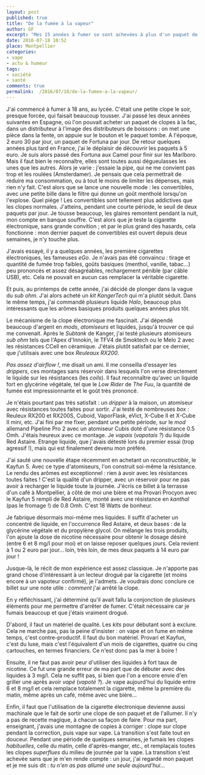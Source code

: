 ```yaml
---
layout: post
published: true
title: "De la fumée à la vapeur"
author: GF
excerpt: "Mes 15 années à fumer se sont achevées à plus d'un paquet de blondes par jour, près de 100 euro par semaine. Aujourd'hui, je me fume plus, je vape. Je ne pensais pas que cela fut possible, et pourtant... du jour au lendemain, j'ai cessé d'éprouver le besoin de sortir une sucette à cancer de son paquet."
date: 2016-07-18 10:52
place: Montpellier
categories:
- vape
- actu & humeur
tags:
- société
- santé
comments: true
permalink:  /2016/07/18/de-la-fumee-a-la-vapeur/
---
```


J'ai commencé à fumer à 18 ans, au lycée. C'était une petite clope le soir, presque forcée, qui faisait beaucoup tousser. J'ai passé les deux années suivantes en Espagne, où l'on pouvait acheter un paquet de clopes à la fac, dans un distributeur à l'image des distributeurs de boissons : on met une pièce dans la fente, on appuie sur le bouton et le paquet tombe. A l'époque, 2 euro 30 par jour, un paquet de Fortuna par jour. De retour quelques années plus tard en France, j'ai le déplaisir de découvrir les paquets à 5 euro. Je suis alors passé des Fortuna aux Camel pour finir sur les Marlboro. Mais il faut bien le reconnaître, elles sont toutes aussi dégueulasses les unes que les autres. Alors je varie : j'essaie la pipe, qui ne me convient pas trop et les roulées (Amsterdamer). Je pensais que cela permettrait de réduire ma consommation, ou à tout le moins de limiter les dépenses, mais rien n'y fait. C'est alors que se lance une nouvelle mode : les convertibles, avec une petite bille dans le filtre qui donne un goût mentholé lorsqu'on l'explose. Quel piège ! Les convertibles sont tellement plus addictives que les clopes normales. J'atteins, pendant une courte période, le seuil de deux paquets par jour. Je tousse beaucoup, les glaires remontent pendant la nuit, mon compte en banque souffre. C'est alors que je teste la cigarette électronique, sans grande convition ; et par le plus grand des hasards, cela fonctionne : mon dernier paquet de convertibles est ouvert depuis deux semaines, je n'y touche plus.

J'avais essayé, il y a quelques années, les première cigarettes électroniques, les fameuses _eGo_. Je n'avais pas été convaincu : tirage et quantité de fumée trop faibles, goûts basiques (menthol, vanille, tabac...) peu prononcés et assez désagréables, rechargement pénible (par câble USB), etc. Cela ne pouvait en aucun cas remplacer la véritable cigarette.

Et puis, au printemps de cette année, j'ai décidé de plonger dans la vague du _sub ohm_. J'ai alors acheté un _kit_ _KangerTech_ qui m'a plutôt séduit. Dans le même temps, j'ai commandé plusieurs liquide _Halo_, beaucoup plus intéressants que les arômes basiques produits quelques années plus tôt.

Le mécanisme de la clope électronique me fascinait. J'ai dépendé beaucoup d'argent en _mods_, _atomiseurs_ et liquides, jusqu'à trouver ce qui me convenait. Après le _Subtank_ de Kanger, j'ai testé plusieurs atomiseurs _sub ohm_ tels que l'Apex d'Innokin, le TFV4 de Smoktech ou le Melo 2 avec les résistances CCell en céramique. J'étais plutôt satisfait par ce dernier, que j'utilisais avec une box _Reuleaux RX200_.

_Pas assez d'airflow !_, me disait un ami. Il me conseilla d'essayer les _drippers_, ces montages sans réservoir dans lesquels l'on verse directement le liquide sur les résistances (les _coils_). Il faut reconnaître qu'avec un liquide fort en glycérine végétale, tel que le _Low Rider_ de _The Fuu_, la quantité de fumée est impressionnante et le goût très prononcé.

Je n'étais pourtant pas très satisfait : un _dripper_ à la maison, un atomiseur avec résistances toutes faites pour sortir. J'ai testé de nombreuses _box_ : Reuleux RX200 et RX200S, Cuboid, VaporFlask, eVict, X-Cube II et X-Cube II mini, etc. J'ai fini par me fixer, pendant une petite période, sur le _mod_ allemand Pipeline Pro 2 avec un atomiseur Cubis doté d'une résistance 0.5 Omh. J'étais heureux avec ce montage. Je _vapais_ (_vapotais ?_) du liquide Red Astaire. Etrange liquide, que j'avais détesté lors du premier essai (trop agressif !), mais qui est finalement devenu mon préféré.

J'ai sauté une nouvelle étape récemment en achetant un _reconstructible_, le Kayfun 5. Avec ce type d'atomiseurs, l'on construit soi-même la résistance. Le rendu des arômes est exceptionnel : rien à avoir avec les résistances toutes faites ! C'est la qualité d'un dripper, avec un réservoir pour ne pas avoir à recharger le liquide toute la journée. J'écris ce billet à la terrasse d'un café à Montpellier, à côté de moi une bière et ma Provari Procyon avec le Kayfun 5 rempli de Red Astaire, monté avec une résistance en _kanthal_ (pas le fromage !) de 0.8 Omh. C'est 18 Watts de bonheur.

Je fabrique désormais moi-même mes liquides. Il suffit d'acheter un concentré de liquide, en l'occurrence Red Astaire, et deux bases : de la glycérine végétale et du propylène glycol. On mélange les trois produits, l'on ajoute la dose de nicotine nécessaire pour obtenir le dosage désiré (entre 6 et 8 mg/l pour moi) et on laisse reposer quelques jours. Cela revient à 1 ou 2 euro par jour... loin, très loin, de mes deux paquets à 14 euro par jour !

Jusque-là, le récit de mon expérience est assez classique. Je n'apporte pas grand chose d'intéressant à un lecteur drogué par la cigarette (et moins encore à un vapoteur confirmé), je l'admets. Je voudrais donc conclure ce billet sur une note utile : _comment_ j'ai arrêté la clope.

En y réfléchissant, j'ai déterminé qu'il avait fallu la conjonction de plusieurs éléments pour me permettre d'arrêter de fumer. C'était nécessaire car je fumais beaucoup et que j'étais vraiment drogué.

D'abord, il faut un matériel de qualité. Les _kits_ pour débutant sont à exclure. Cela ne marche pas, pas la peine d'insister : on vape et on fume en même temps, c'est contre-productif. Il faut du bon matériel. Provari et Kayfun, c'est du luxe, mais c'est l'équivalent d'un mois de cigarettes, quatre ou cinq cartouches, en termes financiers. Ce n'est donc pas la mer à boire !

Ensuite, il ne faut pas avoir peur d'utiliser des liquides à fort taux de nicotine. Ce fut une grande erreur de ma part que de débuter avec des liquides à 3 mg/l. Cela ne suffit pas, si bien que l'on a encore envie d'en griller une après avoir _vapé_ (_vapoté ?_). Je vape aujourd'hui du liquide entre 6 et 8 mg/l et cela remplace totalement la cigarette, même la première du matin, même après un café, même avec une bière...

Enfin, il faut que l'utilisation de la cigarette électronique devienne aussi machinale que le fait de sortir une clope de son paquet et de l'allumer. Il n'y a pas de recette magique, à chacun sa façon de faire. Pour ma part, enseignant, j'avais une montagne de copies à corriger : clope sur clope pendant la correction, puis vape sur vape. La transition s'est faite tout en douceur. Pendant une période de quelques semaines, je fumais les clopes _habituelles_, celle du matin, celle d'après-manger, etc., et remplaçais toutes les clopes _superflues_ du milieu de journée par la vape. La transition s'est achevée sans que je m'en rende compte : un jour, j'ai regardé mon paquet et je me suis dit : _tu n'en as pas allumé une seule aujourd'hui_...

